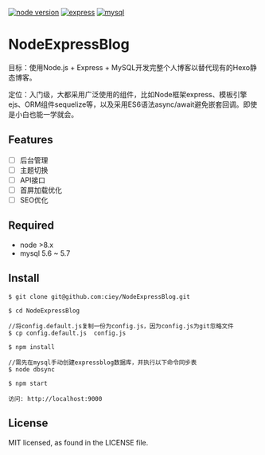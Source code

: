 [![node version](https://img.shields.io/badge/node.js-%3E=_8.0.0-green.svg)](http://nodejs.org/download/)
[![express](https://img.shields.io/badge/express-%5E4.17.1-green.svg)](https://expressjs.com)
[![mysql](https://img.shields.io/badge/mysql-%5E2.17.1-green.svg)](https://github.com/mysqljs/mysql)

# NodeExpressBlog

目标：使用Node.js + Express + MySQL开发完整个人博客以替代现有的Hexo静态博客。

定位：入门级，大都采用广泛使用的组件，比如Node框架express、模板引擎ejs、ORM组件sequelize等，以及采用ES6语法async/await避免嵌套回调。即使是小白也能一学就会。

## Features
- [ ] 后台管理
- [ ] 主题切换
- [ ] API接口
- [ ] 首屏加载优化
- [ ] SEO优化

## Required
* node >8.x
* mysql 5.6 ~ 5.7

## Install
```
$ git clone git@github.com:ciey/NodeExpressBlog.git  

$ cd NodeExpressBlog

//将config.default.js复制一份为config.js，因为config.js为git忽略文件
$ cp config.default.js  config.js

$ npm install

//需先在mysql手动创建expressblog数据库，并执行以下命令同步表
$ node dbsync

$ npm start

访问: http://localhost:9000

```



## License
MIT licensed, as found in the LICENSE file.
